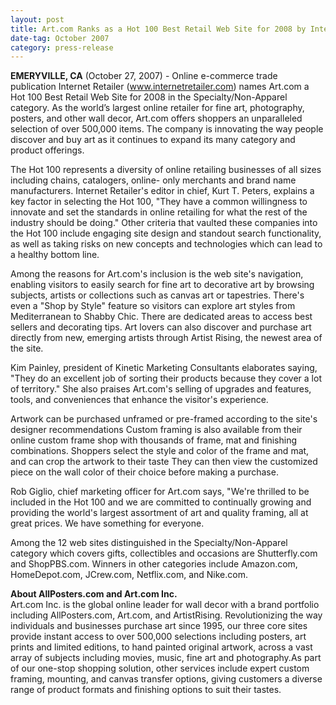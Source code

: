 ```yaml
---
layout: post
title: Art.com Ranks as a Hot 100 Best Retail Web Site for 2008 by InternetRetailer.com
date-tag: October 2007
category: press-release
---
```


<p><strong>EMERYVILLE, CA</strong> (October 27, 2007) - Online e-commerce trade publication Internet Retailer (<a href="http://www.internetretailer.com" target="_blank">www.internetretailer.com</a>) names Art.com a Hot 100 Best Retail Web Site for 2008 in the Specialty/Non-Apparel category. As the world’s largest online retailer for fine art, photography, posters, and other wall decor, Art.com offers shoppers an unparalleled selection of over 500,000 items. The company is innovating the way people discover and buy art as it continues to expand its many category and product offerings.</p>
<p>The Hot 100 represents a diversity of online retailing businesses of all sizes including chains, catalogers, online- only merchants and brand name manufacturers. Internet Retailer's editor in chief, Kurt T. Peters, explains a key factor in selecting the Hot 100, &quot;They have a common willingness to innovate and set the standards in online retailing for what the rest of the industry should be doing.&quot; Other criteria that vaulted these companies into the Hot 100 include engaging site design and standout search functionality, as well as taking risks on new concepts and technologies which can lead to a healthy bottom line.</p>
<p>Among the reasons for Art.com's inclusion is the web site's navigation, enabling visitors to easily search for fine art to decorative art by browsing subjects, artists or collections such as canvas art or tapestries. There's even a &quot;Shop by Style&quot; feature so visitors can explore art styles from Mediterranean to Shabby Chic. There are dedicated areas to access best sellers and decorating tips. Art lovers can also discover and purchase art directly from new, emerging artists through Artist Rising, the newest area of the site.</p>
<p>Kim Painley, president of Kinetic Marketing Consultants elaborates saying, &quot;They do an excellent job of sorting their products because they cover a lot of territory.&quot; She also praises Art.com's selling of upgrades and features, tools, and conveniences that enhance the visitor's experience.</p>
<p>Artwork can be purchased unframed or pre-framed according to the site's designer recommendations Custom framing is also available from their online custom frame shop with thousands of frame, mat and finishing combinations. Shoppers select the style and color of the frame and mat, and can crop the artwork to their taste They can then view the customized piece on the wall color of their choice before making a purchase.</p>
<p>Rob Giglio, chief marketing officer for Art.com says, &quot;We're thrilled to be included in the Hot 100 and we are committed to continually growing and providing the world's largest assortment of art and quality framing, all at great prices. We have something for everyone.</p>
<p>Among the 12 web sites distinguished in the Specialty/Non-Apparel category which covers gifts, collectibles and occasions are Shutterfly.com and ShopPBS.com. Winners in other categories include Amazon.com, HomeDepot.com, JCrew.com, Netflix.com, and Nike.com.</p>
<p><strong>About AllPosters.com and Art.com Inc.</strong><br>
Art.com Inc. is the global online leader for wall decor with a brand portfolio including AllPosters.com, Art.com, and ArtistRising. Revolutionizing the way individuals and businesses purchase art since 1995, our three core sites provide instant access to over 500,000 selections including posters, art prints and limited editions, to hand painted original artwork, across a vast array of subjects including movies, music, fine art and photography.As part of our one-stop shopping solution, other services include expert custom framing, mounting, and canvas transfer options, giving customers a diverse range of product formats and finishing options to suit their tastes.</p>